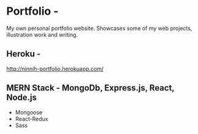# Portfolio - 
My own personal portfolio website. Showcases some of my web projects, illustration work and writing. 

## Heroku -
http://ninnih-portfolio.herokuapp.com/

## MERN Stack - MongoDb, Express.js, React, Node.js
- Mongoose
- React-Redux
- Sass
